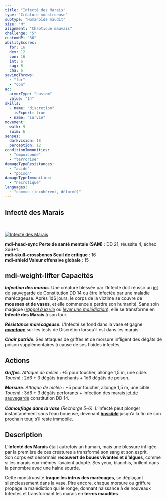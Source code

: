 ```yaml
---
title: "Infecté des Marais"
type: "Créature monstrueuse"
subtype: "Humanoïde maudit"
size: "M"
alignment: "Chaotique mauvais"
challenge: "5"
customHP: "36"
abilityScores:
  for: 16
  dex: 12
  con: 16
  int: 6
  sag: 8
  cha: 6
savingThrows:
  - "for"
  - "con"
ac:
  armorType: "custom"
  value: "14"
skills:
  - name: "discretion"
    isExpert: true
  - name: "survie"
movement:
  walk: 9
  swim: 6
senses:
  darkvision: 18
  perception: 12
conditionImmunities:
  - "empoisonne"
  - "terrorise"
damageTypeResistances:
  - "acide"
  - "poison"
damageTypeImmunities:
  - "necrotique"
languages:
  - "commun (incohérent, déformé)" 
---
```

## Infecté des Marais
&nbsp;

[![Infecté des Marais](https://www.douaratil.fr/illustrations/creature-monstrueuse/infectedesmarais300.jpeg)](https://www.douaratil.fr/illustrations/creature-monstrueuse/infectedesmarais.jpeg)

**<v-icon>mdi-head-sync</v-icon> Perte de santé mentale (SAM)** : DD 21, réussite 4, échec 3d6+1.  
**<v-icon>mdi-skull-crossbones</v-icon> Seuil de critique** : 16  
**<v-icon>mdi-shield</v-icon> Valeur offensive globale** : 15  


## <v-icon>mdi-weight-lifter</v-icon> Capacités

_**Infection des marais**_. Une créature blessée par l’Infecté doit réussir un [jet de sauvegarde](/utiliser-les-caracteristiques/#jets-de-sauvegarde) de Constitution DD 14 ou être infectée par une maladie marécageuse. Après 1d6 jours, le corps de la victime se couvre de **mousses et de vases**, et elle commence à perdre son humanité. Sans soin magique ([_rappel à la vie_](/grimoire/rappel-a-la-vie) ou [_lever une malédiction_](/grimoire/lever-une-malediction)), elle se transforme en **Infecté des Marais** à son tour.

_**Résistance marécageuse**_. L’Infecté se fond dans la vase et gagne **[_avantage_](/utiliser-les-caracteristiques/#avantage-et-desavantage)** sur les tests de Discrétion lorsqu’il est dans les marais.

_**Chair putride**_. Ses attaques de griffes et de morsure infligent des dégâts de poison supplémentaires à cause de ses fluides infectés.


## Actions

_**Griffes**_. _Attaque de mêlée_ : +5 pour toucher, allonge 1,5 m, une cible.  
_Touché_ : 2d6 + 3 dégâts tranchants + 1d6 dégâts de poison.

_**Morsure**_. _Attaque de mêlée_ : +5 pour toucher, allonge 1,5 m, une cible.  
_Touché_ : 3d6 + 3 dégâts perforants + infection des marais [jet de sauvegarde](/utiliser-les-caracteristiques/#jets-de-sauvegarde) constitution DD 14.

_**Camouflage dans la vase** (Recharge 5–6)._ L’Infecté peut plonger instantanément sous l’eau boueuse, devenant **[_invisible_](/gerer-la-sante-du-personnage/#invisible)** jusqu’à la fin de son prochain tour, s’il reste immobile.


## Description

L’**Infecté des Marais** était autrefois un humain, mais une blessure infligée par la première de ces créatures a transformé son sang et son esprit.  
Son corps est désormais **recouvert de boues vivantes et d’algues**, comme si les marais eux-mêmes l’avaient adopté. Ses yeux, blanchis, brillent dans la pénombre avec une haine sourde.  

Cette monstruosité **traque les intrus des marécages**, se déplaçant silencieusement dans la vase. Pire encore, chaque morsure ou griffure propage la malédiction qui le ronge, donnant naissance à de nouveaux Infectés et transformant les marais en **terres maudites**.
